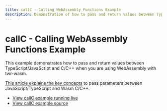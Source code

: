 ```yaml
---
title: callC - Calling WebAssembly Functions Example
description: Demonstration of how to pass and return values between TypeScript/JavaScript and C/C++ when you are using WebAssembly
---
```


# callC - Calling WebAssembly Functions Example
This example demonstrates how to pass and return values between TypeScript/JavaScript and C/C++ when you are using WebAssembly with twr-wasm.

[This article explains the key concepts](../gettingstarted/parameters.md) to pass parameters between JavaScript/TypeScript and Wasm C/C++.

- [View callC example running live](/examples/dist/callc/index.html)
- [View callC example source](https://github.com/twiddlingbits/twr-wasm/tree/main/examples/callc)


